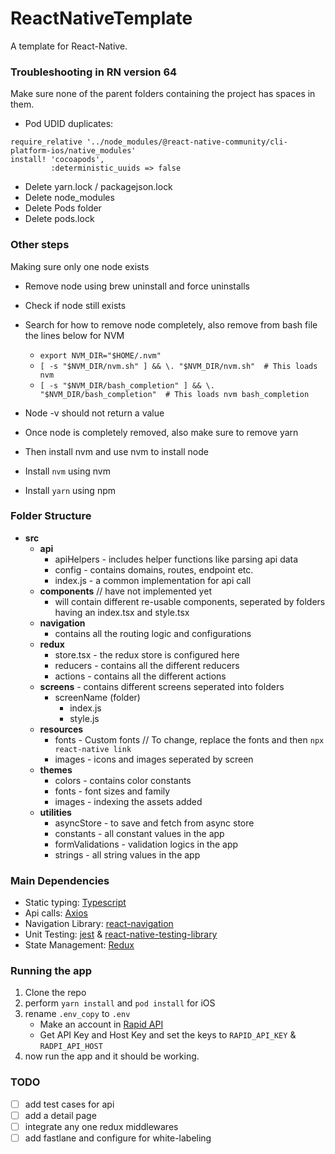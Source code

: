 # ReactNativeTemplate
A template for React-Native.

### Troubleshooting in RN version 64

Make sure none of the parent folders containing the project has spaces in them.

- Pod UDID duplicates:
```
require_relative '../node_modules/@react-native-community/cli-platform-ios/native_modules'
install! 'cocoapods',
         :deterministic_uuids => false
```
- Delete yarn.lock / packagejson.lock
- Delete node_modules
- Delete Pods folder
- Delete pods.lock
### Other steps

Making sure only one node exists

- Remove node using brew uninstall and force uninstalls
- Check if node still exists
- Search for how to remove node completely, also remove from bash file the lines below for NVM
    - `export NVM_DIR="$HOME/.nvm"`
    - `[ -s "$NVM_DIR/nvm.sh" ] && \. "$NVM_DIR/nvm.sh"  # This loads nvm`
    - `[ -s "$NVM_DIR/bash_completion" ] && \. "$NVM_DIR/bash_completion"  # This loads nvm bash_completion`

- Node -v should not return a value
- Once node is completely removed, also make sure to remove yarn
- Then install nvm and use nvm to install node
- Install `nvm` using nvm
- Install `yarn` using npm

### Folder Structure

- **src**
    - **api**
        - apiHelpers - includes helper functions like parsing api data
        - config - contains domains, routes, endpoint etc.
        - index.js - a common implementation for api call
    - **components** // have not implemented yet
        - will contain different re-usable components, seperated by folders having an index.tsx and style.tsx
    - **navigation**
        - contains all the routing logic and configurations
    - **redux**
        - store.tsx - the redux store is configured here
        - reducers - contains all the different reducers
        - actions - contains all the different actions
    - **screens** - contains different screens seperated into folders
        - screenName (folder)
            - index.js
            - style.js
    - **resources**
        - fonts - Custom fonts // To change, replace the fonts and then `npx react-native link`
        - images - icons and images seperated by screen
    - **themes**
        - colors - contains color constants
        - fonts - font sizes and family
        - images - indexing the assets added
    - **utilities**
        - asyncStore - to save and fetch from async store
        - constants - all constant values in the app
        - formValidations - validation logics in the app
        - strings - all string values in the app
### Main Dependencies

- Static typing: [Typescript](https://reactnative.dev/docs/typescript)
- Api calls: [Axios](https://github.com/axios/axios)
- Navigation Library: [react-navigation](https://reactnavigation.org)
- Unit Testing: [jest](https://jestjs.io/docs/tutorial-react-native) & [react-native-testing-library](https://github.com/callstack/react-native-testing-library)
- State Management: [Redux](https://redux.js.org)

### Running the app

1. Clone the repo
2. perform `yarn install` and `pod install` for iOS
3. rename `.env_copy` to `.env`
    - Make an account in [Rapid API](https://rapidapi.com/apidojo/api/tasty/)
    - Get API Key and Host Key and set the keys to `RAPID_API_KEY` & `RADPI_API_HOST`
4. now run the app and it should be working.

### TODO

- [ ] add test cases for api
- [ ] add a detail page
- [ ] integrate any one redux middlewares
- [ ] add fastlane and configure for white-labeling